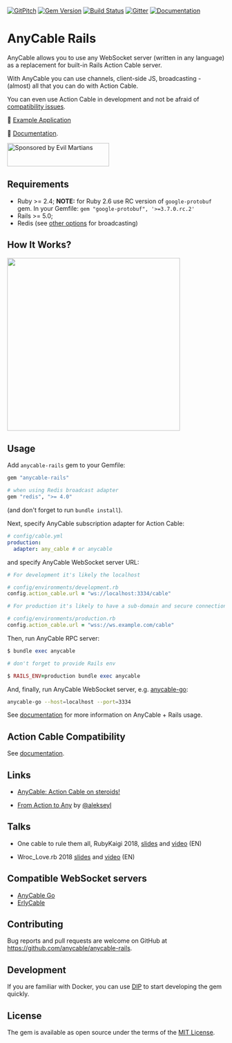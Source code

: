 [![GitPitch](https://gitpitch.com/assets/badge.svg)](https://gitpitch.com/anycable/anycable/master?grs=github) [![Gem Version](https://badge.fury.io/rb/anycable-rails.svg)](https://rubygems.org/gems/anycable-rails) [![Build Status](https://travis-ci.org/anycable/anycable-rails.svg?branch=master)](https://travis-ci.org/anycable/anycable-rails)
[![Gitter](https://img.shields.io/badge/gitter-join%20chat%20%E2%86%92-brightgreen.svg)](https://gitter.im/anycable/Lobby)
[![Documentation](https://img.shields.io/badge/docs-link-brightgreen.svg)](https://docs.anycable.io/#/ruby/rails)

# AnyCable Rails

AnyCable allows you to use any WebSocket server (written in any language) as a replacement for built-in Rails Action Cable server.

With AnyCable you can use channels, client-side JS, broadcasting - (almost) all that you can do with Action Cable.

You can even use Action Cable in development and not be afraid of [compatibility issues](#compatibility).

💾 [Example Application](https://github.com/anycable/anycable_demo)

📑 [Documentation](https://docs.anycable.io).


<a href="https://evilmartians.com/">
<img src="https://evilmartians.com/badges/sponsored-by-evil-martians.svg" alt="Sponsored by Evil Martians" width="236" height="54"></a>

## Requirements

- Ruby >= 2.4; **NOTE:** for Ruby 2.6 use RC version of `google-protobuf` gem. In your Gemfile: `gem "google-protobuf", '>=3.7.0.rc.2'`
- Rails >= 5.0;
- Redis (see [other options]() for broadcasting)

## How It Works?

<img src="https://trello-attachments.s3.amazonaws.com/5781e0ed48e4679e302833d3/820x987/5b6a305417b04e20e75f49c5816e027c/Anycable_vs_ActionCable_copy.jpg" width="400" />

## Usage


Add `anycable-rails` gem to your Gemfile:

```ruby
gem "anycable-rails"

# when using Redis broadcast adapter
gem "redis", ">= 4.0"
```

(and don't forget to run `bundle install`).

Next, specify AnyCable subscription adapter for Action Cable:

```yml
# config/cable.yml
production:
  adapter: any_cable # or anycable
```

and specify AnyCable WebSocket server URL:

```ruby
# For development it's likely the localhost

# config/environments/development.rb
config.action_cable.url = "ws://localhost:3334/cable"

# For production it's likely to have a sub-domain and secure connection

# config/environments/production.rb
config.action_cable.url = "wss://ws.example.com/cable"
```

Then, run AnyCable RPC server:

```ruby
$ bundle exec anycable

# don't forget to provide Rails env

$ RAILS_ENV=production bundle exec anycable
```

And, finally, run AnyCable WebSocket server, e.g. [anycable-go](https://docs.anycable.io/#/anycable-go/getting_started):

```sh
anycable-go --host=localhost --port=3334
```

See [documentation](https://docs.anycable.io/#/ruby/rails) for more information on AnyCable + Rails usage.

## Action Cable Compatibility

See [documentation](https://docs.anycable.io/#/ruby/compatibility).

## Links

- [AnyCable: Action Cable on steroids!](https://evilmartians.com/chronicles/anycable-actioncable-on-steroids)

- [From Action to Any](https://medium.com/@leshchuk/from-action-to-any-1e8d863dd4cf) by [@alekseyl](https://github.com/alekseyl)

## Talks

- One cable to rule them all, RubyKaigi 2018, [slides](https://speakerdeck.com/palkan/rubykaigi-2018-anycable-one-cable-to-rule-them-all) and [video](https://www.youtube.com/watch?v=jXCPuNICT8s) (EN)

- Wroc_Love.rb 2018 [slides](https://speakerdeck.com/palkan/wroc-love-dot-rb-2018-cables-cables-cables) and [video](https://www.youtube.com/watch?v=AUxFFOehiy0) (EN)

## Compatible WebSocket servers

- [AnyCable Go](https://github.com/anycable/anycable-go)
- [ErlyCable](https://github.com/anycable/erlycable)

## Contributing

Bug reports and pull requests are welcome on GitHub at https://github.com/anycable/anycable-rails.

## Development

If you are familiar with Docker, you can use [DIP](https://github.com/bibendi/dip) to start developing the gem quickly.

## License
The gem is available as open source under the terms of the [MIT License](http://opensource.org/licenses/MIT).
